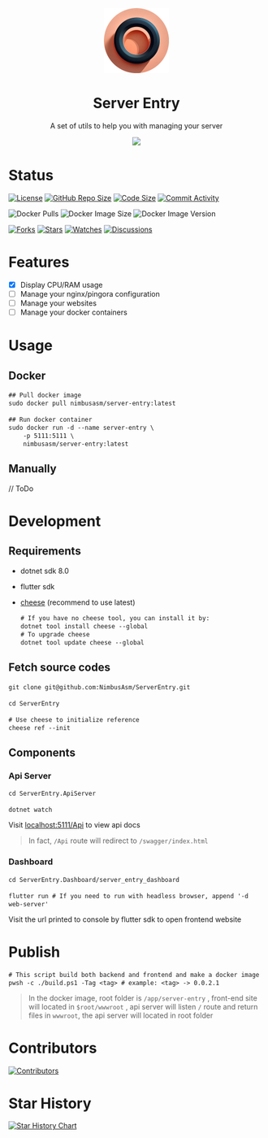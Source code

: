 
<p align="center">
    <img width="128" src=".github/assets/icon@1024.png" alt="Server Entry Logo">
</p>

<h1 align="center">Server Entry</h1>

<p align="center">A set of utils to help you with managing your server</p>

<p align="center">
    <img src="https://profile-counter.glitch.me/NimbusAsm-ServerEntry/count.svg"></img>
</p>

# Status

<a href="./LICENSE"><img src="https://img.shields.io/github/license/NimbusAsm/ServerEntry" alt="License"></a>
<a href="#"><img src="https://img.shields.io/github/repo-size/NimbusAsm/ServerEntry?color=%234682B4" alt="GitHub Repo Size"></a>
<a href="#"><img src="https://img.shields.io/github/languages/code-size/NimbusAsm/ServerEntry" alt="Code Size"></a>
<a href="https://github.com/NimbusAsm/ServerEntry/commits/"><img src="https://img.shields.io/github/commit-activity/m/NimbusAsm/ServerEntry" alt="Commit Activity"></a>

![Docker Pulls](https://img.shields.io/docker/pulls/nimbusasm/server-entry)
![Docker Image Size](https://img.shields.io/docker/image-size/nimbusasm/server-entry)
![Docker Image Version](https://img.shields.io/docker/v/nimbusasm/server-entry)

<a href="https://github.com/NimbusAsm/ServerEntry/network/members"><img src="https://img.shields.io/github/forks/NimbusAsm/ServerEntry?style=social" alt="Forks"></a>
<a href="https://github.com/NimbusAsm/ServerEntry/stargazers"><img src="https://img.shields.io/github/stars/NimbusAsm/ServerEntry?style=social" alt="Stars"></a>
<a href="https://github.com/NimbusAsm/ServerEntry/watchers"><img src="https://img.shields.io/github/watchers/NimbusAsm/ServerEntry?style=social" alt="Watches"></a>
<a href="https://github.com/NimbusAsm/ServerEntry/discussions"><img src="https://img.shields.io/github/discussions/NimbusAsm/ServerEntry?style=social" alt="Discussions"></a>

# Features

- [x] Display CPU/RAM usage
- [ ] Manage your nginx/pingora configuration
- [ ] Manage your websites
- [ ] Manage your docker containers

# Usage

## Docker

```shell
## Pull docker image
sudo docker pull nimbusasm/server-entry:latest

## Run docker container
sudo docker run -d --name server-entry \
    -p 5111:5111 \
    nimbusasm/server-entry:latest
```

## Manually

// ToDo

# Development

## Requirements

- dotnet sdk 8.0
- flutter sdk
- [cheese](https://github.com/Crequency/Cheese) (recommend to use latest)

    ```shell
    # If you have no cheese tool, you can install it by:
    dotnet tool install cheese --global
    # To upgrade cheese
    dotnet tool update cheese --global
    ```

## Fetch source codes

```shell
git clone git@github.com:NimbusAsm/ServerEntry.git

cd ServerEntry

# Use cheese to initialize reference
cheese ref --init
```

## Components

### Api Server

```shell
cd ServerEntry.ApiServer

dotnet watch
```

Visit [localhost:5111/Api](http://localhost:5111/Api) to view api docs

> In fact, `/Api` route will redirect to `/swagger/index.html`

### Dashboard

```shell
cd ServerEntry.Dashboard/server_entry_dashboard

flutter run # If you need to run with headless browser, append '-d web-server'
```

Visit the url printed to console by flutter sdk to open frontend website

# Publish

```shell
# This script build both backend and frontend and make a docker image
pwsh -c ./build.ps1 -Tag <tag> # example: <tag> -> 0.0.2.1
```

> In the docker image, root folder is `/app/server-entry` ,
> front-end site will located in `$root/wwwroot` ,
> api server will listen `/` route and return files in `wwwroot`, the api server will located in root folder

# Contributors

[![Contributors](https://contrib.rocks/image?repo=NimbusAsm/ServerEntry)](https://github.com/NimbusAsm/ServerEntry/graphs/contributors)

# Star History

[![Star History Chart](https://starchart.cc/NimbusAsm/ServerEntry.svg?variant=adaptive)](https://starchart.cc/NimbusAsm/ServerEntry)
